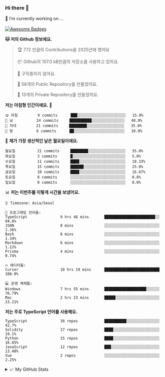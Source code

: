 ### Hi there 👋 
🔭 I’m currently working on ... </br></br>
[![Awesome Badges](https://img.shields.io/badge/Introduce-EN-green.svg)](https://github.com/tlatkdgus1/tlatkdgus1/blob/main/README.md.en)

<!--START_SECTION:waka-->
**🐱 저의 Github 정보에요.** 

> 🏆 772 만큼의 Contributions을 2025년에 했어요
 > 
> 📦 Github의 107.0 kB만큼의 저장소를 사용하고 있어요. 
 > 
> 🚫 구직중이지 않아요.
 > 
> 📜 58개의 Public Repository를 만들었어요. 
 > 
> 🔑 13개의 Private Repository를 만들었어요.  

**저는 아침형 인간이에요. 🐤** 

```text
🌞 아침         9 commits      ███░░░░░░░░░░░░░░░░░░░░░░   15.0% 
🌆 낮　         24 commits     ██████████░░░░░░░░░░░░░░░   40.0% 
🌃 저녁         21 commits     ████████░░░░░░░░░░░░░░░░░   35.0% 
🌙 밤　         6 commits      ██░░░░░░░░░░░░░░░░░░░░░░░   10.0%

```
📅 **제가 가장 생산적인 날은 월요일이에요.** 

```text
월요일          21 commits     ████████░░░░░░░░░░░░░░░░░   35.0% 
화요일          3 commits      █░░░░░░░░░░░░░░░░░░░░░░░░   5.0% 
수요일          11 commits     ████░░░░░░░░░░░░░░░░░░░░░   18.33% 
목요일          15 commits     ██████░░░░░░░░░░░░░░░░░░░   25.0% 
금요일          10 commits     ████░░░░░░░░░░░░░░░░░░░░░   16.67% 
토요일          0 commits      ░░░░░░░░░░░░░░░░░░░░░░░░░   0.0% 
일요일          0 commits      ░░░░░░░░░░░░░░░░░░░░░░░░░   0.0%

```


📊 **저는 이번주를 이렇게 시간을 보냈어요.** 

```text
⌚︎ Timezone: Asia/Seoul

💬 프로그래밍 언어들: 
TypeScript               9 hrs 46 mins       ███████████████████████░░   94.8% 
JSON                     8 mins              ░░░░░░░░░░░░░░░░░░░░░░░░░   1.36% 
Bash                     8 mins              ░░░░░░░░░░░░░░░░░░░░░░░░░   1.34% 
Markdown                 6 mins              ░░░░░░░░░░░░░░░░░░░░░░░░░   1.12% 
Prisma                   4 mins              ░░░░░░░░░░░░░░░░░░░░░░░░░   0.74%

🔥 에디터들: 
Cursor                   10 hrs 19 mins      █████████████████████████   100.0%

💻 운영 체제들: 
Windows                  7 hrs 55 mins       ███████████████████░░░░░░   76.79% 
Mac                      2 hrs 23 mins       █████░░░░░░░░░░░░░░░░░░░░   23.21%

```

**저는 주로 TypeScript 언어를 사용해요.** 

```text
TypeScript               38 repos            ██████████░░░░░░░░░░░░░░░   42.7% 
Solidity                 17 repos            ████░░░░░░░░░░░░░░░░░░░░░   19.1% 
Python                   15 repos            ████░░░░░░░░░░░░░░░░░░░░░   16.85% 
JavaScript               12 repos            ███░░░░░░░░░░░░░░░░░░░░░░   13.48% 
Vue                      2 repos             ░░░░░░░░░░░░░░░░░░░░░░░░░   2.25%

```



<!--END_SECTION:waka-->

<details>
<summary>📈 My GitHub Stats</summary>
<p align="center"> <img src="https://github-readme-stats.vercel.app/api?username=tlatkdgus1&show_icons=true" alt="tlatkdgus1" />
</details>
